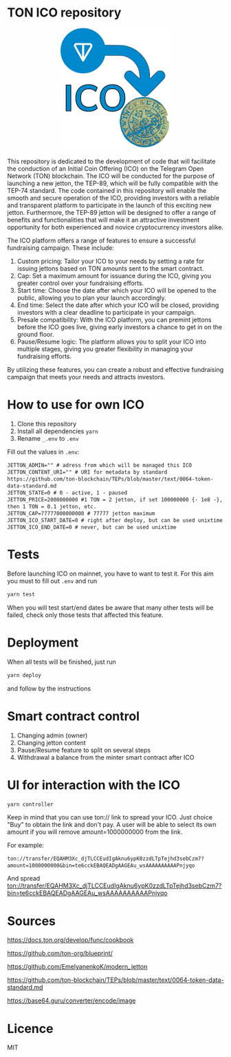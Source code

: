 # TON ICO repository

<p style="text-align:center;"><img src="./docs/images/ton-ico.png" width="256" alt="TON ICO" title="TON ICO"/></p>

This repository is dedicated to the development of code that will facilitate the conduction of an Initial Coin Offering (ICO) on the Telegram Open Network (TON) blockchain. The ICO will be conducted for the purpose of launching a new jetton, the TEP-89, which will be fully compatible with the TEP-74 standard. The code contained in this repository will enable the smooth and secure operation of the ICO, providing investors with a reliable and transparent platform to participate in the launch of this exciting new jetton. Furthermore, the TEP-89 jetton will be designed to offer a range of benefits and functionalities that will make it an attractive investment opportunity for both experienced and novice cryptocurrency investors alike.

The ICO platform offers a range of features to ensure a successful fundraising campaign. These include:

1. Custom pricing: Tailor your ICO to your needs by setting a rate for issuing jettons based on TON amounts sent to the smart contract.
2. Cap: Set a maximum amount for issuance during the ICO, giving you greater control over your fundraising efforts.
3. Start time: Choose the date after which your ICO will be opened to the public, allowing you to plan your launch accordingly.
4. End time: Select the date after which your ICO will be closed, providing investors with a clear deadline to participate in your campaign.
5. Presale compatibility: With the ICO platform, you can premint jettons before the ICO goes live, giving early investors a chance to get in on the ground floor.
6. Pause/Resume logic: The platform allows you to split your ICO into multiple stages, giving you greater flexibility in managing your fundraising efforts.

By utilizing these features, you can create a robust and effective fundraising campaign that meets your needs and attracts investors.

# How to use for own ICO

1. Clone this repository
2. Install all dependencies ```yarn```
3. Rename `_.env` to `.env`

Fill out the values in `.env`:

```
JETTON_ADMIN="" # adress from which will be managed this ICO
JETTON_CONTENT_URI="" # URI for metadata by standard https://github.com/ton-blockchain/TEPs/blob/master/text/0064-token-data-standard.md
JETTON_STATE=0 # 0 - active, 1 - paused
JETTON_PRICE=2000000000 #1 TON = 2 jetton, if set 100000000 {- 1e8 -}, then 1 TON = 0.1 jetton, etc.
JETTON_CAP=77777000000000 # 77777 jetton maximum
JETTON_ICO_START_DATE=0 # right after deploy, but can be used unixtime
JETTON_ICO_END_DATE=0 # never, but can be used unixtime
```

# Tests

Before launching ICO on mainnet, you have to want to test it. For this aim you must to fill out `.env` and run

```js
yarn test
```

When you will test start/end dates be aware that many other tests will be failed, check only those tests that affected this feature.

# Deployment

When all tests will be finished, just run

```js
yarn deploy
```

and follow by the instructions

# Smart contract control

1. Changing admin (owner)
2. Changing jetton content
3. Pause/Resume feature to split on several steps
4. Withdrawal a balance from the minter smart contract after ICO

# UI for interaction with the ICO

```js
yarn controller
```

Keep in mind that you can use ton:// link to spread your ICO. Just choice "Buy" to obtain the link and don't pay. A user will be able to select its own amount if you will remove amount=1000000000 from the link.

For example:

```
ton://transfer/EQAHM3Xc_djTLCCEudIgAknu6ypK0zzdLTpTejhd3sebCzm7?amount=1000000000&bin=te6cckEBAQEADgAAGEAu_wsAAAAAAAAAAPnjyqo
```

And spread [ton://transfer/EQAHM3Xc_djTLCCEudIgAknu6ypK0zzdLTpTejhd3sebCzm7?bin=te6cckEBAQEADgAAGEAu_wsAAAAAAAAAAPnjyqo](ton://transfer/EQAHM3Xc_djTLCCEudIgAknu6ypK0zzdLTpTejhd3sebCzm7?bin=te6cckEBAQEADgAAGEAu_wsAAAAAAAAAAPnjyqo)

# Sources

https://docs.ton.org/develop/func/cookbook

https://github.com/ton-org/blueprint/

https://github.com/EmelyanenkoK/modern_jetton

https://github.com/ton-blockchain/TEPs/blob/master/text/0064-token-data-standard.md

https://base64.guru/converter/encode/image

# Licence

MIT